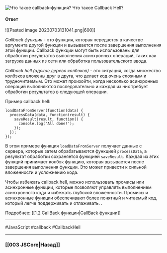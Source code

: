 ![Что такое callback-функция? Что такое Callback Hell?](https://youtu.be/V-m0sQ-hW58?t=348)

#### Ответ

![[Pasted image 20230703131041.png|600]]

*Callback функция* - это функция, которая передается в качестве аргумента другой функции и вызывается после завершения выполнения этой функции. Callback функции могут быть использованы для обработки результатов выполнения асинхронных операций, таких как загрузка данных из сети или обработка пользовательского ввода.

*Callback hell (адское дерево колбэков)* - это ситуация, когда множество колбэков вложены друг в друга, что делает код очень сложным и трудночитаемым. Это может произойти, когда несколько асинхронных операций выполняются последовательно и каждая из них требует обработки результатов в следующей операции.

Пример callback hell:

```
loadDataFromServer(function(data) {
  processData(data, function(result) {
    saveResult(result, function() {
      console.log('All done!');
    });
  });
});
```

В этом примере функция `loadDataFromServer` получает данные с сервера, которые затем обрабатываются функцией `processData`, а результат обработки сохраняется функцией `saveResult`. Каждая из этих функций принимает колбэк функцию, которая вызывается после завершения выполнения функции. Это может привести к сильной вложенности и усложнению кода.

Чтобы избежать callback hell, можно использовать промисы или асинхронные функции, которые позволяют управлять выполнением асинхронного кода и избежать глубокой вложенности. Промисы и асинхронные функции обеспечивают более понятный и читаемый код, который легче поддерживать и отлаживать. .

Подробнее: [[1.2 CallBack функции|CallBack функции]]

___
 #JavaScript #callback #CallbackHell 

___

### [[003 JSCore|Назад]]